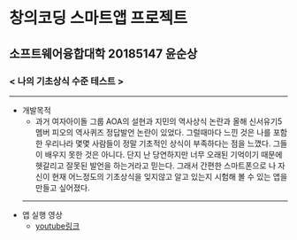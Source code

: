 # 창의코딩 스마트앱 프로젝트
## 소프트웨어융합대학 20185147 윤순상
### < 나의 기초상식 수준 테스트 >
***
+ 개발목적
  + 과거 여자아이돌 그룹 AOA의 설현과 지민의 역사상식 논란과 올해 신서유기5 멤버 피오의 역사퀴즈 정답발언 논란이 있었다.
  그럴때마다 느낀 것은 나를 포함한 우리나라 몇몇 사람들이 정말 기초적인 상식이 부족하다는 점을 느꼈다.
  그들이 배우지 못한 것은 아니다. 단지 난 당연하지만 너무 오래된 기억이기 때문에 헷갈리고 잘못된 발언을 하는거라고 믿는다.
  그래서 간편한 스마트폰으로 나 자신이 현재 어느정도의 기초상식을 잊지않고 알고 있는지 시험해 볼 수 있는 앱을 만들고 싶어졌다.
  ***
+ 앱 실행 영상
  - [youtube링크](https://www.youtube.com/watch?v=EpyAEJtgaVs&index=2&list=PLL_Ku1SbCJyyMU4wbo2c0GvzqMUHQg_mS)

